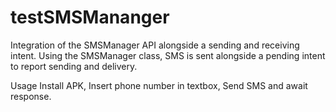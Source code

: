# testSMSMananger
Integration of the SMSManager API alongside a sending and receiving intent.
Using the SMSManager class, SMS is sent alongside a pending intent to report sending and delivery.

Usage 
Install APK,
Insert phone number in textbox,
Send SMS and await response.
